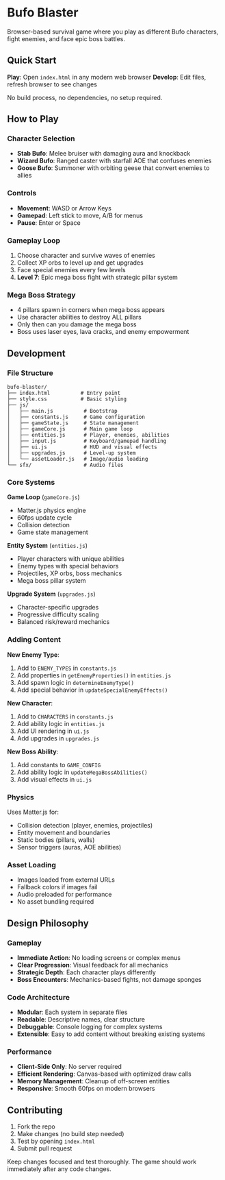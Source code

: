 # Bufo Blaster

Browser-based survival game where you play as different Bufo characters, fight enemies, and face epic boss battles.

## Quick Start

**Play**: Open `index.html` in any modern web browser
**Develop**: Edit files, refresh browser to see changes

No build process, no dependencies, no setup required.

## How to Play

### Character Selection
- **Stab Bufo**: Melee bruiser with damaging aura and knockback
- **Wizard Bufo**: Ranged caster with starfall AOE that confuses enemies  
- **Goose Bufo**: Summoner with orbiting geese that convert enemies to allies

### Controls
- **Movement**: WASD or Arrow Keys
- **Gamepad**: Left stick to move, A/B for menus
- **Pause**: Enter or Space

### Gameplay Loop
1. Choose character and survive waves of enemies
2. Collect XP orbs to level up and get upgrades
3. Face special enemies every few levels
4. **Level 7**: Epic mega boss fight with strategic pillar system

### Mega Boss Strategy
- 4 pillars spawn in corners when mega boss appears
- Use character abilities to destroy ALL pillars
- Only then can you damage the mega boss
- Boss uses laser eyes, lava cracks, and enemy empowerment

## Development

### File Structure
```
bufo-blaster/
├── index.html          # Entry point
├── style.css           # Basic styling
├── js/
│   ├── main.js          # Bootstrap
│   ├── constants.js     # Game configuration
│   ├── gameState.js     # State management
│   ├── gameCore.js      # Main game loop
│   ├── entities.js      # Player, enemies, abilities
│   ├── input.js         # Keyboard/gamepad handling
│   ├── ui.js            # HUD and visual effects
│   ├── upgrades.js      # Level-up system
│   └── assetLoader.js   # Image/audio loading
└── sfx/                 # Audio files
```

### Core Systems

**Game Loop** (`gameCore.js`)
- Matter.js physics engine
- 60fps update cycle
- Collision detection
- Game state management

**Entity System** (`entities.js`)
- Player characters with unique abilities
- Enemy types with special behaviors
- Projectiles, XP orbs, boss mechanics
- Mega boss pillar system

**Upgrade System** (`upgrades.js`)
- Character-specific upgrades
- Progressive difficulty scaling
- Balanced risk/reward mechanics

### Adding Content

**New Enemy Type**:
1. Add to `ENEMY_TYPES` in `constants.js`
2. Add properties in `getEnemyProperties()` in `entities.js`
3. Add spawn logic in `determineEnemyType()`
4. Add special behavior in `updateSpecialEnemyEffects()`

**New Character**:
1. Add to `CHARACTERS` in `constants.js`
2. Add ability logic in `entities.js`
3. Add UI rendering in `ui.js`
4. Add upgrades in `upgrades.js`

**New Boss Ability**:
1. Add constants to `GAME_CONFIG`
2. Add ability logic in `updateMegaBossAbilities()`
3. Add visual effects in `ui.js`

### Physics

Uses Matter.js for:
- Collision detection (player, enemies, projectiles)
- Entity movement and boundaries
- Static bodies (pillars, walls)
- Sensor triggers (auras, AOE abilities)

### Asset Loading

- Images loaded from external URLs
- Fallback colors if images fail
- Audio preloaded for performance
- No asset bundling required

## Design Philosophy

### Gameplay
- **Immediate Action**: No loading screens or complex menus
- **Clear Progression**: Visual feedback for all mechanics
- **Strategic Depth**: Each character plays differently
- **Boss Encounters**: Mechanics-based fights, not damage sponges

### Code Architecture
- **Modular**: Each system in separate files
- **Readable**: Descriptive names, clear structure
- **Debuggable**: Console logging for complex systems
- **Extensible**: Easy to add content without breaking existing systems

### Performance
- **Client-Side Only**: No server required
- **Efficient Rendering**: Canvas-based with optimized draw calls
- **Memory Management**: Cleanup of off-screen entities
- **Responsive**: Smooth 60fps on modern browsers

## Contributing

1. Fork the repo
2. Make changes (no build step needed)
3. Test by opening `index.html`
4. Submit pull request

Keep changes focused and test thoroughly. The game should work immediately after any code changes.
